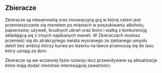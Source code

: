 ## Zbieracze

Zbieracze są niesamowitą oraz innowacyjną grą w której celem jest przemieszczanie się menelem po miastach w poszukiwaniu alkoholu, papierosów, używek, brudnych ubrań oraz broni i walką z konkurencją składającą się z innych najebanych meneli. W Zbieraczach możesz przenieść się do atrakcyjnego świata wysranego ze zjebanego umysłu debili bez ambicji którzy kurwa po leżeniu na ławce przenoszą się do lasu który uznają za dom.

Zbieracze są we wczesnej fazie rozwoju lecz przewidywane są aktualizacje które mają dodać mnóstwo interesującej zawartości.
